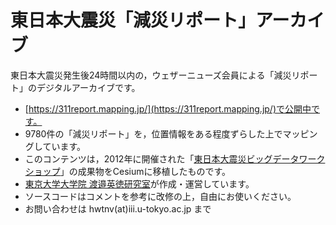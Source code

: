 # 東日本大震災「減災リポート」アーカイブ

東日本大震災発生後24時間以内の，ウェザーニューズ会員による「減災リポート」のデジタルアーカイブです。
- [https://311report.mapping.jp/](https://311report.mapping.jp/)で公開中です。
- 9780件の「減災リポート」を，位置情報をある程度ずらした上でマッピングしています。
- このコンテンツは，2012年に開催された「[東日本大震災ビッグデータワークショップ](https://sites.google.com/site/prj311/)」の成果物をCesiumに移植したものです。
- [東京大学大学院 渡邉英徳研究室](https://labo.wtnv.jp/)が作成・運営しています。
- ソースコードはコメントを参考に改修の上，自由にお使いください。
- お問い合わせは hwtnv(at)iii.u-tokyo.ac.jp まで
